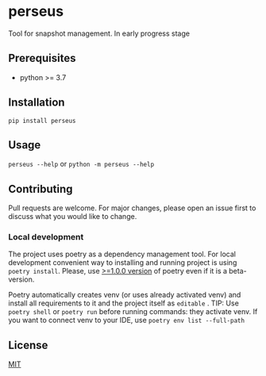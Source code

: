 # perseus

Tool for snapshot management. In early progress stage

## Prerequisites

- python >= 3.7

## Installation

`pip install perseus`

## Usage

`perseus --help` or `python -m perseus --help`

## Contributing
Pull requests are welcome. For major changes, please open an issue first to discuss what you would like to change.

### Local development
The project uses poetry as a dependency management tool. For local development convenient way to installing and
running project is using `poetry install`. Please, use [>=1.0.0 version](https://pypi.org/project/poetry/#history) of
poetry even if it is a beta-version.

Poetry automatically creates venv (or uses already activated venv) and install all requirements to it and the project
itself as `editable` .
TIP: Use `poetry shell` or `poetry run` before running commands: they activate venv. If you want to connect venv to
your IDE, use `poetry env list --full-path`

## License
[MIT](https://choosealicense.com/licenses/mit/)

